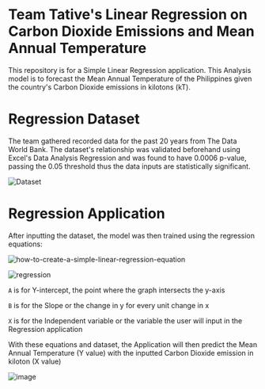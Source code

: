 # Team Tative's Linear Regression on Carbon Dioxide Emissions and Mean Annual Temperature

This repository is for a Simple Linear Regression application. This Analysis model is to forecast the Mean Annual Temperature of the Philippines given the country's Carbon Dioxide emissions in kilotons (kT).

# Regression Dataset
The team gathered recorded data for the past 20 years from The Data World Bank.
The dataset's relationship was validated beforehand using Excel's Data Analysis Regression and was found to have 0.0006 p-value, passing the 0.05 threshold thus the data inputs are statistically significant.

![Dataset](https://user-images.githubusercontent.com/111732588/220077562-e694ad97-ac0e-453c-891e-b124c7037b20.PNG)

# Regression Application 
After inputting the dataset, the model was then trained using the regression equations:

![how-to-create-a-simple-linear-regression-equation](https://user-images.githubusercontent.com/111732588/220084211-7fa5c51e-136d-4851-b4f5-a5552bbf2a62.png)

![regression](https://user-images.githubusercontent.com/111732588/220085532-dccbd0f1-533f-4fff-8d9b-ac9f18cc6dd6.PNG)


`A` is for Y-intercept, the point where the graph intersects the y-axis

`B` is for the Slope or the change in y for every unit change in x

`X` is for the Independent variable or the variable the user will input in the Regression application

With these equations and dataset, the Application will then predict the Mean Annual Temperature (Y value) with the inputted Carbon Dioxide emission in kiloton (X value)

![image](https://user-images.githubusercontent.com/111732588/220083783-22145730-3b4c-4987-8c01-f2e682162b96.png)

